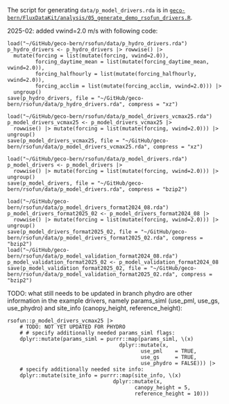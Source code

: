 The script for generating `data/p_model_drivers.rda` is in [`geco-bern/FluxDataKit/analysis/05_generate_demo_rsofun_drivers.R`](https://github.com/geco-bern/FluxDataKit/blob/main/analysis/05_generate_demo_rsofun_drivers.R).

2025-02: added vwind=2.0 m/s with following code:
```
load("~/GitHub/geco-bern/rsofun/data/p_hydro_drivers.rda")
p_hydro_drivers <- p_hydro_drivers |> rowwise() |> 
  mutate(forcing = list(mutate(forcing, vwind=2.0)), 
         forcing_daytime_mean = list(mutate(forcing_daytime_mean, vwind=2.0)), 
         forcing_halfhourly = list(mutate(forcing_halfhourly, vwind=2.0)), 
         forcing_acclim = list(mutate(forcing_acclim, vwind=2.0))) |> 
  ungroup()
save(p_hydro_drivers, file = "~/GitHub/geco-bern/rsofun/data/p_hydro_drivers.rda", compress = "xz")

load("~/GitHub/geco-bern/rsofun/data/p_model_drivers_vcmax25.rda")
p_model_drivers_vcmax25 <- p_model_drivers_vcmax25 |> 
  rowwise() |> mutate(forcing = list(mutate(forcing, vwind=2.0))) |> ungroup()
save(p_model_drivers_vcmax25, file = "~/GitHub/geco-bern/rsofun/data/p_model_drivers_vcmax25.rda", compress = "xz")

load("~/GitHub/geco-bern/rsofun/data/p_model_drivers.rda")
p_model_drivers <- p_model_drivers |> 
  rowwise() |> mutate(forcing = list(mutate(forcing, vwind=2.0))) |> ungroup()
save(p_model_drivers, file = "~/GitHub/geco-bern/rsofun/data/p_model_drivers.rda", compress = "bzip2")

load("~/GitHub/geco-bern/rsofun/data/p_model_drivers_format2024_08.rda")
p_model_drivers_format2025_02 <- p_model_drivers_format2024_08 |> 
  rowwise() |> mutate(forcing = list(mutate(forcing, vwind=2.0))) |> ungroup()
save(p_model_drivers_format2025_02, file = "~/GitHub/geco-bern/rsofun/data/p_model_drivers_format2025_02.rda", compress = "bzip2")
load("~/GitHub/geco-bern/rsofun/data/p_model_validation_format2024_08.rda")
p_model_validation_format2025_02 <- p_model_validation_format2024_08
save(p_model_validation_format2025_02, file = "~/GitHub/geco-bern/rsofun/data/p_model_validation_format2025_02.rda", compress = "bzip2")
```

TODO: what still needs to be updated in branch phydro are other information in the example drivers, namely params_siml (use_pml, use_gs, use_phydro) and site_info (canopy_height, reference_height):
```
rsofun::p_model_drivers_vcmax25 |>
    # TODO: NOT YET UPDATED FOR PHYDRO
    # # specify additionally needed params_siml flags:
    dplyr::mutate(params_siml = purrr::map(params_siml, \(x)
                                    dplyr::mutate(x,
                                           use_pml    = TRUE,
                                           use_gs     = TRUE,
                                           use_phydro = FALSE))) |>
    # specify additionally needed site info:
    dplyr::mutate(site_info = purrr::map(site_info, \(x)
                                  dplyr::mutate(x,
                                         canopy_height = 5,
                                         reference_height = 10)))
```
